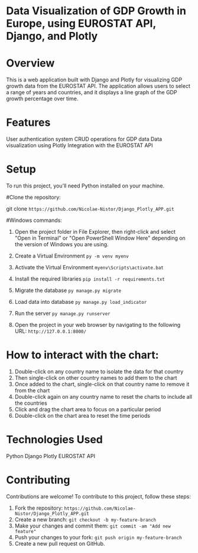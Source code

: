 # **Data Visualization of GDP Growth in Europe, using EUROSTAT API, Django, and Plotly**

# Overview
This is a web application built with Django and Plotly for visualizing GDP growth data from the EUROSTAT API. The application allows users to select a range of years and countries, and it displays a line graph of the GDP growth percentage over time.

# Features

User authentication system
CRUD operations for GDP data
Data visualization using Plotly
Integration with the EUROSTAT API

# Setup

To run this project, you'll need Python installed on your machine.

#Clone the repository:

git clone `https://github.com/Nicolae-Nistor/Django_Plotly_APP.git`

#Windows commands:
1. Open the project folder in File Explorer, then right-click and select "Open in Terminal" or "Open PowerShell Window Here" depending on the version of Windows you are using.

2. Create a Virtual Environment
`py -m venv myenv`

3. Activate the Virtual Environment
`myenv\Scripts\activate.bat`

4. Install the required libraries
`pip install -r requirements.txt`

5. Migrate the database
`py manage.py migrate`

6. Load data into database
`py manage.py load_indicator`

7. Run the server
`py manage.py runserver`

8. Open the project in your web browser by navigating to the following URL: 
`http://127.0.0.1:8000/`


# How to interact with the chart:
1. Double-click on any country name to isolate the data for that country
2. Then single-click on other country names to add them to the chart
3. Once added to the chart, single-click on that country name to remove it from the chart
4. Double-click again on any country name to reset the charts to include all the countries
5. Click and drag the chart area to focus on a particular period
6. Double-click on the chart area to reset the time periods


# Technologies Used
Python
Django
Plotly
EUROSTAT API

# Contributing

Contributions are welcome! To contribute to this project, follow these steps:

1. Fork the repository: `https://github.com/Nicolae-Nistor/Django_Plotly_APP.git`
2. Create a new branch: `git checkout -b my-feature-branch`
3. Make your changes and commit them: `git commit -am "Add new feature"`
4. Push your changes to your fork: `git push origin my-feature-branch`
5. Create a new pull request on GitHub.

 
